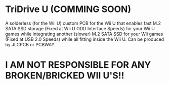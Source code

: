 # TriDrive U (COMMING SOON)
A solderless (for the Wii U) custom PCB for the Wii U that enables fast M.2 SATA SSD storage (Fixed at Wii U ODD Interface Speeds) for your Wii U games while integrating another (slower) M.2 SATA SSD for your Wii games (Fixed at USB 2.0 Speeds) while all fitting inside the Wii U. Can be produced by JLCPCB or PCBWAY.

# I AM NOT RESPONSIBLE FOR ANY BROKEN/BRICKED WII U'S!!
